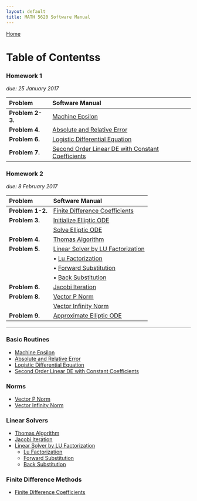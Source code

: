 ```yaml
---
layout: default
title: MATH 5620 Software Manual
---
```


<a href="https://philipnelson5.github.io">Home</a>

# Table of Contentss

### Homework 1
*due: 25 January 2017*

| Problem      | Software Manual
| :------------- |:-------------|
| **Problem 2-3.**  | [Machine Epsilon](./machineEpsilon/manual) |
| **Problem 4.**    | [Absolute and Relative Error](./error/manual)  |
| **Problem 6.**    | [Logistic Differential Equation](./logistic/manual)  |
| **Problem 7.**    | [Second Order Linear DE with Constant Coefficients](./secondOrderLinear/manual)|


### Homework 2
*due: 8 February 2017*

| Problem      | Software Manual
| :------------- |:-------------|
| **Problem 1-2.**  | [Finite Difference Coefficients](./finiteDiffMethods/manual_finite_diff_coeff)|
| **Problem 3.**    | [Initialize Elliptic ODE](./finiteDiffMethods/manual_init_elliptic_ode)|
|                   | [Solve Elliptic ODE](./finiteDiffMethods/manual_solve_elliptic_ode)|
| **Problem 4.**    | [Thomas Algorithm](./matrix/manual_thomas_algorithm)|
| **Problem 5.**    | [Linear Solver by LU Factorization](./matrix/manual_linear_solve_lu)|
|                   | • [Lu Factorization](./matrix/manual_lu_factorization)|
|                   | • [Forward Substitution](./matrix/manual_forward_sub)|
|                   | • [Back Substitution](./matrix/manual_back_sub)|
| **Problem 6.**    | [Jacobi Iteration](./matrix/manual_jacobi_iteration)|
| **Problem 8.**    | [Vector P Norm](./matrix/manual_pnorm)|
|                   | [Vector Infinity Norm](./matrix/manual_infinity_norm)|
| **Problem 9.**    | [Approximate Elliptic ODE](./finDiffCoeff/manual)|

-----

### Basic Routines
- [Machine Epsilon](./machineEpsilon/manual)
- [Absolute and Relative Error](./error/manual)
- [Logistic Differential Equation](./logistic/manual)
- [Second Order Linear DE with Constant Coefficients](./secondOrderLinear/manual)

### Norms
- [Vector P Norm](./matrix/manual_pnorm)
- [Vector Infinity Norm](./matrix/manual_infinity_norm)

### Linear Solvers
- [Thomas Algorithm](./matrix/manual_thomas_algorithm)
- [Jacobi Iteration](./matrix/manual_jacobi_iteration)
- [Linear Solver by LU Factorization](./matrix/manual_linear_solve_lu)
  - [Lu Factorization](./matrix./manual_lu_factorization)
  - [Forward Substitution](./matrix./manual_forward_sub)
  - [Back Substitution](./matrix./manual_back_sub)

### Finite Difference Methods
- [Finite Difference Coefficients](./finDiffCoeff/manual)
